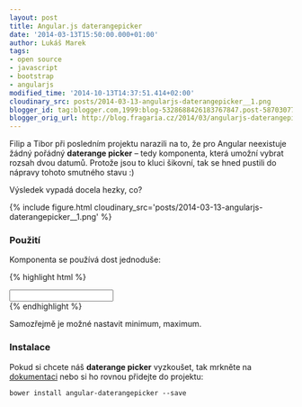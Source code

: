 ```yaml
---
layout: post
title: Angular.js daterangepicker
date: '2014-03-13T15:50:00.000+01:00'
author: Lukáš Marek
tags:
- open source
- javascript
- bootstrap
- angularjs
modified_time: '2014-10-13T14:37:51.414+02:00'
cloudinary_src: posts/2014-03-13-angularjs-daterangepicker__1.png
blogger_id: tag:blogger.com,1999:blog-5328688426183767847.post-587030779503436220
blogger_orig_url: http://blog.fragaria.cz/2014/03/angularjs-daterangepicker.html
---
```


Filip a Tibor při posledním projektu narazili na to, že pro Angular
neexistuje žádný pořádný **daterange picker** – tedy komponenta, která
umožní vybrat rozsah dvou datumů. Protože jsou to kluci šikovní, tak se hned pustili do nápravy tohoto
smutného stavu :)

Výsledek vypadá docela hezky, co?

{% include figure.html cloudinary_src='posts/2014-03-13-angularjs-daterangepicker__1.png' %}

### Použití

Komponenta se používá dost jednoduše:

{% highlight html %}
<div ng-controller="TestCtrl">
    <input date-range-picker class="form-control date-picker" type="text" ng-model="date" />
</div>
{% endhighlight %}

Samozřejmě je možné nastavit minimum, maximum.

### Instalace

Pokud si chcete náš **daterange picker** vyzkoušet, tak mrkněte na
[dokumentaci](https://github.com/fragaria/angular-daterangepicker) nebo
si ho rovnou přidejte do projektu:

    bower install angular-daterangepicker --save
